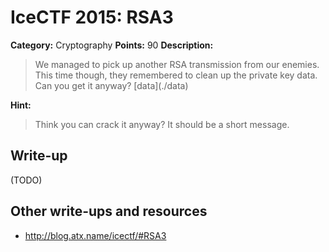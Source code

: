 # IceCTF 2015: RSA3

**Category:** Cryptography
**Points:** 90
**Description:** 

> <p>We managed to pick up another RSA transmission from our enemies. This time though, they remembered to clean up the private key data. Can you get it anyway? [data](./data)</p>

**Hint:**

> Think you can crack it anyway? It should be a short message.

## Write-up

(TODO)

## Other write-ups and resources

* <http://blog.atx.name/icectf/#RSA3>
